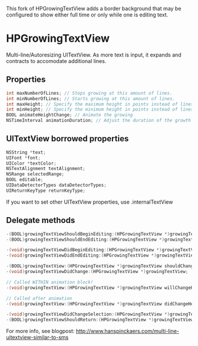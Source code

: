 This fork of HPGrowingTextView adds a border background that may be configured to show either full time or only while one is editing text.

HPGrowingTextView
=================

Multi-line/Autoresizing UITextView. As more text is input, it expands and contracts to accomodate additional lines.

Properties
----------

```objective-c
int maxNumberOfLines; // Stops growing at this amount of lines.
int minNumberOfLines; // Starts growing at this amount of lines.
int maxHeight; // Specify the maximum height in points instead of lines.
int minHeight; // Specify the minimum height in points instead of lines.
BOOL animateHeightChange; // Animate the growing
NSTimeInterval animationDuration; // Adjust the duration of the growth animation.
```

UITextView borrowed properties
----------------

```objective-c
NSString *text;
UIFont *font;
UIColor *textColor;
NSTextAlignment textAlignment;
NSRange selectedRange;
BOOL editable;
UIDataDetectorTypes dataDetectorTypes;
UIReturnKeyType returnKeyType;
```

If you want to set other UITextView properties, use .internalTextView 

Delegate methods
---------------

```objective-c
-(BOOL)growingTextViewShouldBeginEditing:(HPGrowingTextView *)growingTextView;
-(BOOL)growingTextViewShouldEndEditing:(HPGrowingTextView *)growingTextView;

-(void)growingTextViewDidBeginEditing:(HPGrowingTextView *)growingTextView;
-(void)growingTextViewDidEndEditing:(HPGrowingTextView *)growingTextView;

-(BOOL)growingTextView:(HPGrowingTextView *)growingTextView shouldChangeTextInRange:(NSRange)range replacementText:(NSString *)text;
-(void)growingTextViewDidChange:(HPGrowingTextView *)growingTextView;

// Called WITHIN animation block!
-(void)growingTextView:(HPGrowingTextView *)growingTextView willChangeHeight:(float)height;

// Called after animation
-(void)growingTextView:(HPGrowingTextView *)growingTextView didChangeHeight:(float)height;

-(void)growingTextViewDidChangeSelection:(HPGrowingTextView *)growingTextView;
-(BOOL)growingTextViewShouldReturn:(HPGrowingTextView *)growingTextView;
```

For more info, see blogpost: http://www.hanspinckaers.com/multi-line-uitextview-similar-to-sms
